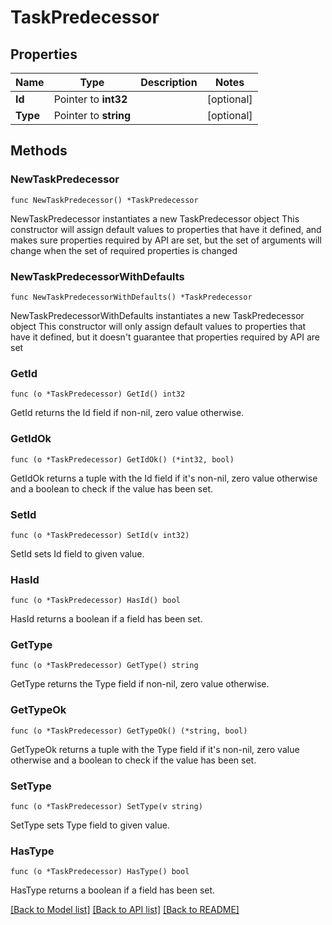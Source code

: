 # TaskPredecessor

## Properties

Name | Type | Description | Notes
------------ | ------------- | ------------- | -------------
**Id** | Pointer to **int32** |  | [optional] 
**Type** | Pointer to **string** |  | [optional] 

## Methods

### NewTaskPredecessor

`func NewTaskPredecessor() *TaskPredecessor`

NewTaskPredecessor instantiates a new TaskPredecessor object
This constructor will assign default values to properties that have it defined,
and makes sure properties required by API are set, but the set of arguments
will change when the set of required properties is changed

### NewTaskPredecessorWithDefaults

`func NewTaskPredecessorWithDefaults() *TaskPredecessor`

NewTaskPredecessorWithDefaults instantiates a new TaskPredecessor object
This constructor will only assign default values to properties that have it defined,
but it doesn't guarantee that properties required by API are set

### GetId

`func (o *TaskPredecessor) GetId() int32`

GetId returns the Id field if non-nil, zero value otherwise.

### GetIdOk

`func (o *TaskPredecessor) GetIdOk() (*int32, bool)`

GetIdOk returns a tuple with the Id field if it's non-nil, zero value otherwise
and a boolean to check if the value has been set.

### SetId

`func (o *TaskPredecessor) SetId(v int32)`

SetId sets Id field to given value.

### HasId

`func (o *TaskPredecessor) HasId() bool`

HasId returns a boolean if a field has been set.

### GetType

`func (o *TaskPredecessor) GetType() string`

GetType returns the Type field if non-nil, zero value otherwise.

### GetTypeOk

`func (o *TaskPredecessor) GetTypeOk() (*string, bool)`

GetTypeOk returns a tuple with the Type field if it's non-nil, zero value otherwise
and a boolean to check if the value has been set.

### SetType

`func (o *TaskPredecessor) SetType(v string)`

SetType sets Type field to given value.

### HasType

`func (o *TaskPredecessor) HasType() bool`

HasType returns a boolean if a field has been set.


[[Back to Model list]](../README.md#documentation-for-models) [[Back to API list]](../README.md#documentation-for-api-endpoints) [[Back to README]](../README.md)


